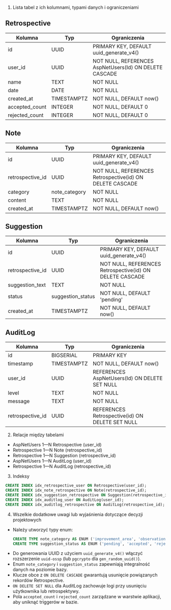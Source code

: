 1. Lista tabel z ich kolumnami, typami danych i ograniczeniami

## Retrospective

| Kolumna        | Typ         | Ograniczenia                                           |
| -------------- | ----------- | ------------------------------------------------------ |
| id             | UUID        | PRIMARY KEY, DEFAULT uuid_generate_v4()                |
| user_id        | UUID        | NOT NULL, REFERENCES AspNetUsers(Id) ON DELETE CASCADE |
| name           | TEXT        | NOT NULL                                               |
| date           | DATE        | NOT NULL                                               |
| created_at     | TIMESTAMPTZ | NOT NULL, DEFAULT now()                                |
| accepted_count | INTEGER     | NOT NULL, DEFAULT 0                                    |
| rejected_count | INTEGER     | NOT NULL, DEFAULT 0                                    |

## Note

| Kolumna          | Typ           | Ograniczenia                                             |
| ---------------- | ------------- | -------------------------------------------------------- |
| id               | UUID          | PRIMARY KEY, DEFAULT uuid_generate_v4()                  |
| retrospective_id | UUID          | NOT NULL, REFERENCES Retrospective(id) ON DELETE CASCADE |
| category         | note_category | NOT NULL                                                 |
| content          | TEXT          | NOT NULL                                                 |
| created_at       | TIMESTAMPTZ   | NOT NULL, DEFAULT now()                                  |

## Suggestion

| Kolumna          | Typ               | Ograniczenia                                             |
| ---------------- | ----------------- | -------------------------------------------------------- |
| id               | UUID              | PRIMARY KEY, DEFAULT uuid_generate_v4()                  |
| retrospective_id | UUID              | NOT NULL, REFERENCES Retrospective(id) ON DELETE CASCADE |
| suggestion_text  | TEXT              | NOT NULL                                                 |
| status           | suggestion_status | NOT NULL, DEFAULT 'pending'                              |
| created_at       | TIMESTAMPTZ       | NOT NULL, DEFAULT now()                                  |

## AuditLog

| Kolumna          | Typ         | Ograniczenia                                    |
| ---------------- | ----------- | ----------------------------------------------- |
| id               | BIGSERIAL   | PRIMARY KEY                                     |
| timestamp        | TIMESTAMPTZ | NOT NULL, DEFAULT now()                         |
| user_id          | UUID        | REFERENCES AspNetUsers(Id) ON DELETE SET NULL   |
| level            | TEXT        | NOT NULL                                        |
| message          | TEXT        | NOT NULL                                        |
| retrospective_id | UUID        | REFERENCES Retrospective(id) ON DELETE SET NULL |

2. Relacje między tabelami

- AspNetUsers 1—N Retrospective (user_id)
- Retrospective 1—N Note (retrospective_id)
- Retrospective 1—N Suggestion (retrospective_id)
- AspNetUsers 1—N AuditLog (user_id)
- Retrospective 1—N AuditLog (retrospective_id)

3. Indeksy

```sql
CREATE INDEX idx_retrospective_user ON Retrospective(user_id);
CREATE INDEX idx_note_retrospective ON Note(retrospective_id);
CREATE INDEX idx_suggestion_retrospective ON Suggestion(retrospective_id);
CREATE INDEX idx_auditlog_user ON AuditLog(user_id);
CREATE INDEX idx_auditlog_retrospective ON AuditLog(retrospective_id);
```

4. Wszelkie dodatkowe uwagi lub wyjaśnienia dotyczące decyzji projektowych

- Należy utworzyć typy enum:
  ```sql
  CREATE TYPE note_category AS ENUM ('improvement_area', 'observation', 'success');
  CREATE TYPE suggestion_status AS ENUM ('pending', 'accepted', 'rejected');
  ```
- Do generowania UUID z użyciem `uuid_generate_v4()` włączyć rozszerzenie `uuid-ossp` (lub `pgcrypto` dla `gen_random_uuid()`).
- Enum `note_category` i `suggestion_status` zapewniają integralność danych na poziomie bazy.
- Klucze obce z `ON DELETE CASCADE` gwarantują usunięcie powiązanych rekordów Retrospective.
- `ON DELETE SET NULL` dla AuditLog zachowuje logi przy usunięciu użytkownika lub retrospektywy.
- Pola `accepted_count` i `rejected_count` zarządzane w warstwie aplikacji, aby uniknąć triggerów w bazie.
